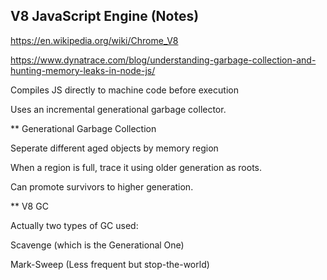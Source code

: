 ## V8 JavaScript Engine (Notes)

https://en.wikipedia.org/wiki/Chrome_V8

https://www.dynatrace.com/blog/understanding-garbage-collection-and-hunting-memory-leaks-in-node-js/

Compiles JS directly to machine code before execution

Uses an incremental generational garbage collector. 

** Generational Garbage Collection

Seperate different aged objects by memory region

When a region is full, trace it  using older generation as roots. 

Can promote survivors to higher generation.

** V8 GC

Actually two types of GC used:

Scavenge (which is the Generational One)

Mark-Sweep (Less frequent but stop-the-world)

